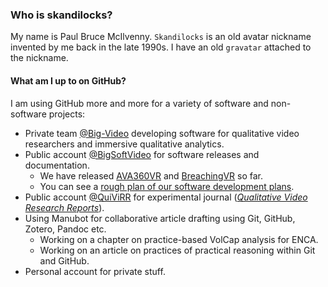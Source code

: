 ### Who is skandilocks?

My name is Paul Bruce McIlvenny.
`Skandilocks` is an old avatar nickname invented by me back in the late 1990s.
I have an old `gravatar` attached to the nickname.

#### What am I up to on GitHub?

I am using GitHub more and more for a variety of software and non-software projects:
- Private team [@Big-Video](https://github.com/Big-Video) developing software for qualitative video researchers and immersive qualitative analytics.
- Public account [@BigSoftVideo](https://github.com/BigSoftVideo) for software releases and documentation.
    - We have released [AVA360VR](https://github.com/BigSoftVideo/AVA360VR) and [BreachingVR](https://github.com/Big-Video/BreachingVR) so far.
    - You can see a [rough plan of our software development plans](https://github.com/users/BigSoftVideo/projects/1).
- Public account [@QuiViRR](https://github.com/QUIVIRR) for experimental journal ([_Qualitative Video Research Reports_](https://journals.aau.dk/index.php/QUIVIRR/)).
- Using Manubot for collaborative article drafting using Git, GitHub, Zotero, Pandoc etc.
    - Working on a chapter on practice-based VolCap analysis for ENCA.
    - Working on an article on practices of practical reasoning within Git and GitHub. 
- Personal account for private stuff.
